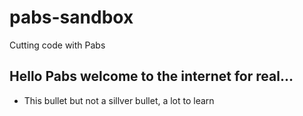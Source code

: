 # pabs-sandbox
Cutting code with Pabs


## Hello Pabs welcome to the internet for real...

* This bullet but not a sillver  bullet, a lot to learn
